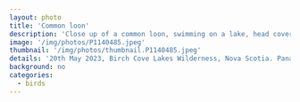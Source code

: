 ```yaml
---
layout: photo
title: 'Common loon'
description: 'Close up of a common loon, swimming on a lake, head covered in tiny droplets'
image: '/img/photos/P1140485.jpeg'
thumbnail: '/img/photos/thumbnail.P1140485.jpeg'
details: '20th May 2023, Birch Cove Lakes Wilderness, Nova Scotia. Panasonic DMC-FZ70, 200mm, f5.7, 1/160s'
background: no
categories: 
  - birds
---
```


